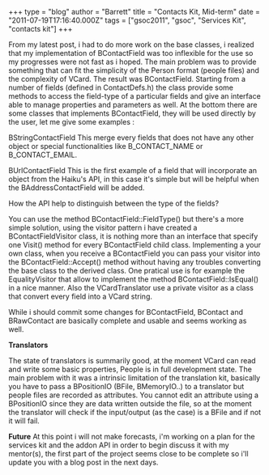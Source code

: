 +++
type = "blog"
author = "Barrett"
title = "Contacts Kit, Mid-term"
date = "2011-07-19T17:16:40.000Z"
tags = ["gsoc2011", "gsoc", "Services Kit", "contacts kit"]
+++

From my latest post, i had to do more work on the base classes, i realized that my implementation of BContactField was too inflexible for the use so my progresses were not fast as i hoped.
The main problem was to provide something that can fit the simplicity of the Person format (people files) and the complexity of VCard. The result was BContactField. Starting from a number of fields (defined in ContactDefs.h) the class provide some methods to access the field-type of a particular fields and give an interface able to manage properties and parameters as well. At the bottom there are some classes that implements BContactField, they will be used directly by the user, let me give some examples :

BStringContactField
This merge every fields that does not have any other object or special functionalities like B_CONTACT_NAME or B_CONTACT_EMAIL.

BUrlContactField
This is the first example of a field that will incorporate an object from the Haiku's API, in this case it's simple but will be helpful when the BAddressContactField will be added.

How the API help to distinguish between the type of the fields?

You can use the method BContactField::FieldType() but there's a more simple solution, using the visitor pattern i have created a BContactFieldVisitor class, it is nothing more than an interface that specify one Visit() method for every BContactField child class. Implementing a your own class, when you receive a BContactField you can pass your visitor into the BContactField::Accept() method without having any troubles converting the base class to the derived class. One pratical use is for example the EqualityVisitor that allow to implement the method BContactField::IsEqual() in a nice manner. Also the VCardTranslator use a private visitor as a class that convert every field into a VCard string.

While i should commit some changes for BContactField, BContact and BRawContact are basically complete and usable and seems working as well.

<strong>Translators</strong>

The state of translators is summarily good, at the moment VCard can read and write some basic properties, People is in full development state. The main problem with it was a intrinsic limitation of the translation kit, basically you have to pass a BPositionIO (BFile, BMemoryIO..) to a translator but people files are recorded as attributes. You cannot edit an attribute using a BPositionIO since they are data written outside the file, so at the moment the translator will check if the input/output (as the case) is a BFile and if not it will fail. 

<strong>Future</strong>
At this point i will not make forecasts, i'm working on a plan for the services kit and the addon API in order to begin discuss it with my mentor(s), the first part of the project seems close to be complete so i'll update you with a blog post in the next days.